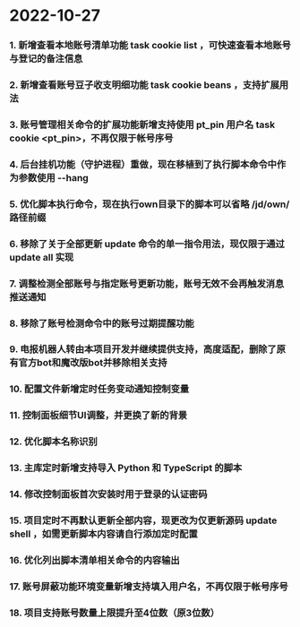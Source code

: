 # 2022-10-27

### 1. 新增查看本地账号清单功能 task cookie list ，可快速查看本地账号与登记的备注信息
### 2. 新增查看账号豆子收支明细功能 task cookie beans ，支持扩展用法
### 3. 账号管理相关命令的扩展功能新增支持使用 pt_pin 用户名 task cookie <args> <pt_pin>，不再仅限于帐号序号
### 4. 后台挂机功能（守护进程）重做，现在移植到了执行脚本命令中作为参数使用 --hang
### 5. 优化脚本执行命令，现在执行own目录下的脚本可以省略 /jd/own/ 路径前缀
### 6. 移除了关于全部更新 update 命令的单一指令用法，现仅限于通过 update all 实现
### 7. 调整检测全部账号与指定账号更新功能，账号无效不会再触发消息推送通知
### 8. 移除了账号检测命令中的账号过期提醒功能
### 9. 电报机器人转由本项目开发并继续提供支持，高度适配，删除了原有官方bot和魔改版bot并移除相关支持
### 10. 配置文件新增定时任务变动通知控制变量
### 11. 控制面板细节UI调整，并更换了新的背景
### 12. 优化脚本名称识别
### 13. 主库定时新增支持导入 Python 和 TypeScript 的脚本
### 14. 修改控制面板首次安装时用于登录的认证密码
### 15. 项目定时不再默认更新全部内容，现更改为仅更新源码 update shell ，如需更新脚本内容请自行添加定时配置
### 16. 优化列出脚本清单相关命令的内容输出
### 17. 账号屏蔽功能环境变量新增支持填入用户名，不再仅限于帐号序号
### 18. 项目支持账号数量上限提升至4位数（原3位数）
